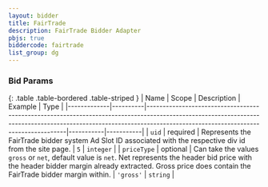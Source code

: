 ```yaml
---
layout: bidder
title: FairTrade
description: FairTrade Bidder Adapter
pbjs: true
biddercode: fairtrade
list_group: dg
---
```



### Bid Params

{: .table .table-bordered .table-striped }
| Name        | Scope    | Description                                                                                                                                                                                                     | Example   | Type      |
|-------------|----------|-----------------------------------------------------------------------------------------------------------------------------------------------------------------------------------------------------------------|-----------|-----------|
| `uid`       | required | Represents the FairTrade bidder system Ad Slot ID associated with the respective div id from the site page.                                                                                                     | `5`       | `integer` |
| `priceType` | optional | Can take the values `gross` or `net`, default value is `net`. Net represents the header bid price with the header bidder margin already extracted. Gross price does contain the FairTrade bidder margin within. | `'gross'` | `string`  |
